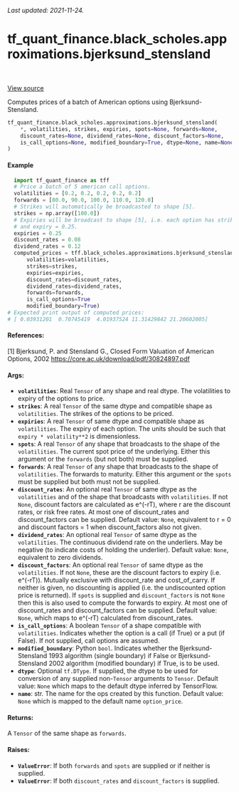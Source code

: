 <!--
This file is generated by a tool. Do not edit directly.
For open-source contributions the docs will be updated automatically.
-->

*Last updated: 2021-11-24.*

<div itemscope itemtype="http://developers.google.com/ReferenceObject">
<meta itemprop="name" content="tf_quant_finance.black_scholes.approximations.bjerksund_stensland" />
<meta itemprop="path" content="Stable" />
</div>

# tf_quant_finance.black_scholes.approximations.bjerksund_stensland

<!-- Insert buttons and diff -->

<table class="tfo-notebook-buttons tfo-api" align="left">
</table>

<a target="_blank" href="https://github.com/google/tf-quant-finance/blob/master/tf_quant_finance/black_scholes/approximations/american_option.py">View source</a>



Computes prices of a batch of American options using Bjerksund-Stensland.

```python
tf_quant_finance.black_scholes.approximations.bjerksund_stensland(
    *, volatilities, strikes, expiries, spots=None, forwards=None,
    discount_rates=None, dividend_rates=None, discount_factors=None,
    is_call_options=None, modified_boundary=True, dtype=None, name=None
)
```



<!-- Placeholder for "Used in" -->

#### Example

```python
  import tf_quant_finance as tff
  # Price a batch of 5 american call options.
  volatilities = [0.2, 0.2, 0.2, 0.2, 0.2]
  forwards = [80.0, 90.0, 100.0, 110.0, 120.0]
  # Strikes will automatically be broadcasted to shape [5].
  strikes = np.array([100.0])
  # Expiries will be broadcast to shape [5], i.e. each option has strike=100
  # and expiry = 0.25.
  expiries = 0.25
  discount_rates = 0.08
  dividend_rates = 0.12
  computed_prices = tff.black_scholes.approximations.bjerksund_stensland(
      volatilities=volatilities,
      strikes=strikes,
      expiries=expiries,
      discount_rates=discount_rates,
      dividend_rates=dividend_rates,
      forwards=forwards,
      is_call_options=True
      modified_boundary=True)
# Expected print output of computed prices:
# [ 0.03931201  0.70745419  4.01937524 11.31429842 21.20602005]
```

#### References:
[1] Bjerksund, P. and Stensland G., Closed Form Valuation of American Options,
    2002
    https://core.ac.uk/download/pdf/30824897.pdf

#### Args:


* <b>`volatilities`</b>: Real `Tensor` of any shape and real dtype. The volatilities to
  expiry of the options to price.
* <b>`strikes`</b>: A real `Tensor` of the same dtype and compatible shape as
  `volatilities`. The strikes of the options to be priced.
* <b>`expiries`</b>: A real `Tensor` of same dtype and compatible shape as
  `volatilities`. The expiry of each option. The units should be such that
  `expiry * volatility**2` is dimensionless.
* <b>`spots`</b>: A real `Tensor` of any shape that broadcasts to the shape of the
  `volatilities`. The current spot price of the underlying. Either this
  argument or the `forwards` (but not both) must be supplied.
* <b>`forwards`</b>: A real `Tensor` of any shape that broadcasts to the shape of
  `volatilities`. The forwards to maturity. Either this argument or the
  `spots` must be supplied but both must not be supplied.
* <b>`discount_rates`</b>: An optional real `Tensor` of same dtype as the
  `volatilities` and of the shape that broadcasts with `volatilities`.
  If not `None`, discount factors are calculated as e^(-rT),
  where r are the discount rates, or risk free rates. At most one of
  discount_rates and discount_factors can be supplied.
  Default value: `None`, equivalent to r = 0 and discount factors = 1 when
  discount_factors also not given.
* <b>`dividend_rates`</b>: An optional real `Tensor` of same dtype as the
  `volatilities`. The continuous dividend rate on the underliers. May be
  negative (to indicate costs of holding the underlier).
  Default value: `None`, equivalent to zero dividends.
* <b>`discount_factors`</b>: An optional real `Tensor` of same dtype as the
  `volatilities`. If not `None`, these are the discount factors to expiry
  (i.e. e^(-rT)). Mutually exclusive with discount_rate and cost_of_carry.
  If neither is given, no discounting is applied (i.e. the undiscounted
  option price is returned). If `spots` is supplied and `discount_factors`
  is not `None` then this is also used to compute the forwards to expiry.
  At most one of discount_rates and discount_factors can be supplied.
  Default value: `None`, which maps to e^(-rT) calculated from
  discount_rates.
* <b>`is_call_options`</b>: A boolean `Tensor` of a shape compatible with
  `volatilities`. Indicates whether the option is a call (if True) or a put
  (if False). If not supplied, call options are assumed.
* <b>`modified_boundary`</b>: Python `bool`. Indicates whether the Bjerksund-Stensland
  1993 algorithm (single boundary) if False or Bjerksund-Stensland 2002
  algorithm (modified boundary) if True, is to be used.
* <b>`dtype`</b>: Optional `tf.DType`. If supplied, the dtype to be used for conversion
  of any supplied non-`Tensor` arguments to `Tensor`.
  Default value: `None` which maps to the default dtype inferred by
    TensorFlow.
* <b>`name`</b>: str. The name for the ops created by this function.
  Default value: `None` which is mapped to the default name `option_price`.


#### Returns:

A `Tensor` of the same shape as `forwards`.



#### Raises:


* <b>`ValueError`</b>: If both `forwards` and `spots` are supplied or if neither is
  supplied.
* <b>`ValueError`</b>: If both `discount_rates` and `discount_factors` is supplied.
